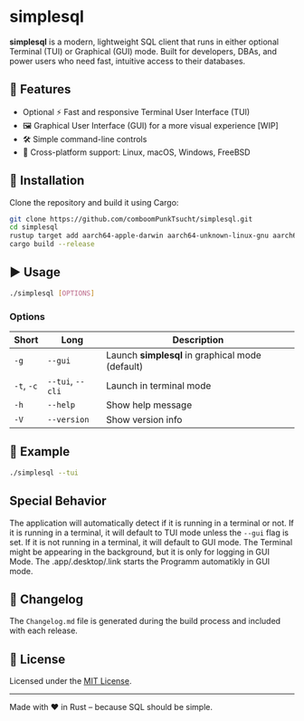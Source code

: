 <!-- cargo-rdme start -->

# simplesql
**simplesql** is a modern, lightweight SQL client that runs in either optional Terminal (TUI) or Graphical (GUI) mode. Built for developers, DBAs, and power users who need fast, intuitive access to their databases.

## 🔧 Features

- Optional ⚡ Fast and responsive Terminal User Interface (TUI)
- 🖼️ Graphical User Interface (GUI) for a more visual experience [WIP]
- 🛠️ Simple command-line controls
- 🔁 Cross-platform support: Linux, macOS, Windows, FreeBSD

## 🚀 Installation

Clone the repository and build it using Cargo:

```bash
git clone https://github.com/comboomPunkTsucht/simplesql.git
cd simplesql
rustup target add aarch64-apple-darwin aarch64-unknown-linux-gnu aarch64-unknown-linux-musl aarch64-pc-windows-msvc x86_64-apple-darwin x86_64-pc-windows-msvc x86_64-unknown-freebsd x86_64-unknown-linux-gnu x86_64-unknown-linux-musl
cargo build --release
```

## ▶️ Usage

```bash
./simplesql [OPTIONS]
```

### Options

| Short | Long        | Description                                           |
|-------|-------------|-------------------------------------------------------|
| `-g`  | `--gui`     | Launch **simplesql** in graphical mode (default)      |
| `-t`, `-c` | `--tui`, `--cli`| Launch in terminal mode                      |
| `-h`  | `--help`    | Show help message                                     |
| `-V`  | `--version` | Show version info                                     |

## 🧪 Example

```bash
./simplesql --tui
```

## Special Behavior
The application will automatically detect if it is running in a terminal or not. If it is running in a terminal, it will default to TUI mode unless the `--gui` flag is set. If it is not running in a terminal, it will default to GUI mode.
The Terminal might be appearing in the background, but it is only for logging in GUI Mode.
The .app/.desktop/.link starts the Programm automatikly in GUI mode.

## 📄 Changelog

The `Changelog.md` file is generated during the build process and included with each release.

## 📝 License

Licensed under the [MIT License](LICENSE).

---

Made with ❤️ in Rust – because SQL should be simple.

<!-- cargo-rdme end -->
